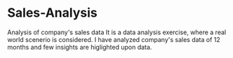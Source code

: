 # Sales-Analysis
Analysis of company's sales data 
It is a data analysis exercise, where a real world scenerio is considered. I have analyzed company's sales data of 12 months and few insights are higlighted upon data.
